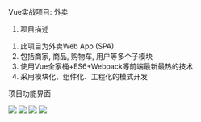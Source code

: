 Vue实战项目: 外卖

1. 项目描述
1)	此项目为外卖Web App (SPA)
2)	包括商家, 商品, 购物车, 用户等多个子模块
3)	使用Vue全家桶+ES6+Webpack等前端最新最热的技术
4)	采用模块化、组件化、工程化的模式开发


 项目功能界面

![](https://i.imgur.com/oJKkm4b.png)
![](https://i.imgur.com/3MeMVGd.png)
![](https://i.imgur.com/Ux7BXkh.png)
![](https://i.imgur.com/dgZx1s0.png)
